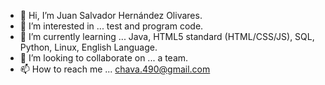 - 👋 Hi, I’m Juan Salvador Hernández Olivares.
- 👀 I’m interested in ... test and program code.
- 🌱 I’m currently learning ... Java, HTML5 standard (HTML/CSS/JS), SQL, Python, Linux, English Language.
- 💞️ I’m looking to collaborate on ... a team.
- 📫 How to reach me ... chava.490@gmail.com

<!---
ChavaHdezO/ChavaHdezO is a ✨ special ✨ repository because its `README.md` (this file) appears on your GitHub profile.
You can click the Preview link to take a look at your changes.
--->
